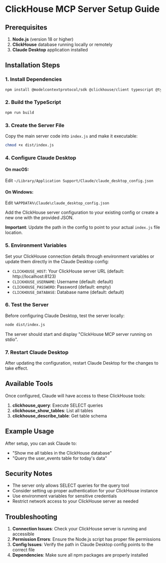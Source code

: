 # ClickHouse MCP Server Setup Guide

## Prerequisites

1. **Node.js** (version 18 or higher)
2. **ClickHouse** database running locally or remotely
3. **Claude Desktop** application installed

## Installation Steps

### 1. Install Dependencies
```bash
npm install @modelcontextprotocol/sdk @clickhouse/client typescript @types/node
```

### 2. Build the TypeScript
```bash
npm run build
```

### 3. Create the Server File
Copy the main server code into `index.js` and make it executable:
```bash
chmod +x dist/index.js
```

### 4. Configure Claude Desktop

#### On macOS:
Edit `~/Library/Application Support/Claude/claude_desktop_config.json`

#### On Windows:
Edit `%APPDATA%\Claude\claude_desktop_config.json`

Add the ClickHouse server configuration to your existing config or create a new one with the provided JSON.

**Important**: Update the path in the config to point to your actual `index.js` file location.

### 5. Environment Variables

Set your ClickHouse connection details through environment variables or update them directly in the Claude Desktop config:

- `CLICKHOUSE_HOST`: Your ClickHouse server URL (default: http://localhost:8123)
- `CLICKHOUSE_USERNAME`: Username (default: default)
- `CLICKHOUSE_PASSWORD`: Password (default: empty)
- `CLICKHOUSE_DATABASE`: Database name (default: default)

### 6. Test the Server

Before configuring Claude Desktop, test the server locally:
```bash
node dist/index.js
```

The server should start and display "ClickHouse MCP server running on stdio".

### 7. Restart Claude Desktop

After updating the configuration, restart Claude Desktop for the changes to take effect.

## Available Tools

Once configured, Claude will have access to these ClickHouse tools:

1. **clickhouse_query**: Execute SELECT queries
3. **clickhouse_show_tables**: List all tables
4. **clickhouse_describe_table**: Get table schema

## Example Usage

After setup, you can ask Claude to:
- "Show me all tables in the ClickHouse database"
- "Query the user_events table for today's data"

## Security Notes
- The server only allows SELECT queries for the query tool
- Consider setting up proper authentication for your ClickHouse instance
- Use environment variables for sensitive credentials
- Restrict network access to your ClickHouse server as needed

## Troubleshooting

1. **Connection Issues**: Check your ClickHouse server is running and accessible
2. **Permission Errors**: Ensure the Node.js script has proper file permissions
3. **Config Issues**: Verify the path in Claude Desktop config points to the correct file
4. **Dependencies**: Make sure all npm packages are properly installed